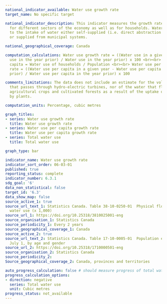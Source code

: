 ```yaml
---
national_indicator_available: Water use growth rate
target_name: No specific target

national_indicator_description: This indicator measures the growth rate in water use
  for different sectors of the economy as well as for households. Water use refers
  to the intake of water either self-supplied (i.e. direct abstraction from the environment)
  or supplied from municipal systems.

national_geographical_coverage: Canada

computation_calculations: Water use growth rate = ((Water use in a given year - Water
  use in the year prior) / Water use in the year prior) x 100 <br><br> Water use per
  capita = Water use of households / Population <br><br> Water use per capita growth
  rate = ((Water use per capita in a given year - Water use per capita in the year
  prior) / Water use per capita in the year prior) x 100

comments_limitations: The data does not include an estimate for the volume of water
  that passes through hydro-electric turbines, nor of the water that flows through
  agricultural crops and cultivated forests as a result of the uptake of soil water
  by plants.

computation_units: Percentage, cubic metres

graph_titles:
- series: Water use growth rate
  title: Water use growth rate
- series: Water use per capita growth rate
  title: Water use per capita growth rate
- series: Total water use
  title: Total water use

graph_type: bar

indicator_name: Water use growth rate
indicator_sort_order: 06-03-01
published: true
reporting_status: complete
indicator_number: 6.3.1
sdg_goal: '6'
data_non_statistical: false
target_id: '6.3'
data_show_map: false
source_active_1: true
source_url_text_1: Statistics Canada. Table 38-10-0250-01  Physical flow account for
  water use (x 1,000)
source_url_1: https://doi.org/10.25318/3810025001-eng
source_organisation_1: Statistics Canada
source_periodicity_1: Every 2 years
source_geographical_coverage_1: Canada
source_active_2: true
source_url_text_2: Statistics Canada. Table 17-10-0005-01  Population estimates on
  July 1, by age and gender
source_url_2: https://doi.org/10.25318/1710000501-eng
source_organisation_2: Statistics Canada
source_periodicity_2:
Source_geographical_coverage_2: Canada, provinces and territories

auto_progress_calculation: false # should measure progress of total water use + total water use per capita
progress_calculation_options:
- direction: negative
  series: Total water use
  unit: Cubic metres
progress_status: not_available
---
```

